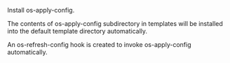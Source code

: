 Install os-apply-config.

The contents of os-apply-config subdirectory in templates will be installed
into the default template directory automatically.

An os-refresh-config hook is created to invoke os-apply-config automatically.
